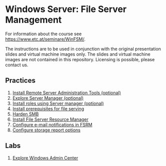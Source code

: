 # Windows Server: File Server Management

For information about the course see <https://www.etc.at/seminare/WinFSM/>.

The instructions are to be used in conjunction with the original presentation slides and virtual machine images only. The slides and virtual machine images are not contained in this repository. Licensing is possible, please contact us.

## Practices

1. [Install Remote Server Administration Tools (optional)](Practices/Install-Remote-Server-Administration-Tools.md)
1. [Explore Server Manager (optional)](Practices/Explore-Server-Manager.md)
1. [Install roles using Server manager (optional)](Practices/Install-roles-using-Server-Manager.md)
1. [Install prerequisites for file serving](Practices/Install-prerequisites-for-file-serving.md)
1. [Harden SMB](Practices/Harden-SMB.md)
1. [Install File Server Resource Manager](Practices/Install-File-Server-Resource-Manager.md)
1. [Configure e-mail notifications in FSRM](Practices/Configure-e-mail-notifications-in-FSRM.md)
1. [Configure storage report options](Practices/Configure-storage-report-options.md)

## Labs

1. [Explore Windows Admin Center](Labs/Explore-Windows-Admin-Center.md)
